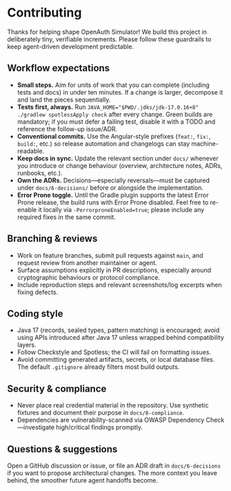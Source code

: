 # Contributing

Thanks for helping shape OpenAuth Simulator! We build this project in deliberately tiny, verifiable increments. Please follow these guardrails to keep agent-driven development predictable.

## Workflow expectations

- **Small steps.** Aim for units of work that you can complete (including tests and docs) in under ten minutes. If a change is larger, decompose it and land the pieces sequentially.
- **Tests first, always.** Run `JAVA_HOME="$PWD/.jdks/jdk-17.0.16+8" ./gradlew spotlessApply check` after every change. Green builds are mandatory; if you must defer a failing test, disable it with a TODO and reference the follow-up issue/ADR.
- **Conventional commits.** Use the Angular-style prefixes (`feat:`, `fix:`, `build:`, etc.) so release automation and changelogs can stay machine-readable.
- **Keep docs in sync.** Update the relevant section under `docs/` whenever you introduce or change behaviour (overview, architecture notes, ADRs, runbooks, etc.).
- **Own the ADRs.** Decisions—especially reversals—must be captured under `docs/6-decisions/` before or alongside the implementation.
- **Error Prone toggle.** Until the Gradle plugin supports the latest Error Prone release, the build runs with Error Prone disabled. Feel free to re-enable it locally via `-PerrorproneEnabled=true`; please include any required fixes in the same commit.

## Branching & reviews

- Work on feature branches, submit pull requests against `main`, and request review from another maintainer or agent.
- Surface assumptions explicitly in PR descriptions, especially around cryptographic behaviours or protocol compliance.
- Include reproduction steps and relevant screenshots/log excerpts when fixing defects.

## Coding style

- Java 17 (records, sealed types, pattern matching) is encouraged; avoid using APIs introduced after Java 17 unless wrapped behind compatibility layers.
- Follow Checkstyle and Spotless; the CI will fail on formatting issues.
- Avoid committing generated artifacts, secrets, or local database files. The default `.gitignore` already filters most build outputs.

## Security & compliance

- Never place real credential material in the repository. Use synthetic fixtures and document their purpose in `docs/8-compliance`.
- Dependencies are vulnerability-scanned via OWASP Dependency Check—investigate high/critical findings promptly.

## Questions & suggestions

Open a GitHub discussion or issue, or file an ADR draft in `docs/6-decisions` if you want to propose architectural changes. The more context you leave behind, the smoother future agent handoffs become.
